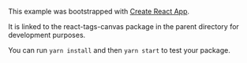 This example was bootstrapped with [Create React App](https://github.com/facebook/create-react-app).

It is linked to the react-tags-canvas package in the parent directory for development purposes.

You can run `yarn install` and then `yarn start` to test your package.
